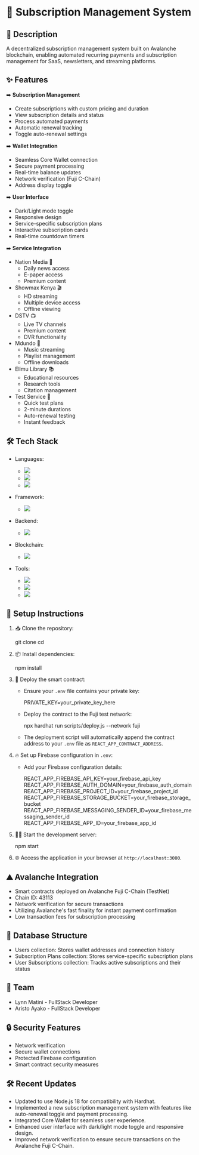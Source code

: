 # 🔄 Subscription Management System

## 📝 Description

A decentralized subscription management system built on Avalanche blockchain, enabling automated recurring payments and subscription management for SaaS, newsletters, and streaming platforms.

## ✨ Features

➡️ **Subscription Management**

- Create subscriptions with custom pricing and duration
- View subscription details and status
- Process automated payments
- Automatic renewal tracking
- Toggle auto-renewal settings

➡️ **Wallet Integration**

- Seamless Core Wallet connection
- Secure payment processing
- Real-time balance updates
- Network verification (Fuji C-Chain)
- Address display toggle

➡️ **User Interface**

- Dark/Light mode toggle
- Responsive design
- Service-specific subscription plans
- Interactive subscription cards
- Real-time countdown timers

➡️ **Service Integration**

- Nation Media 📰
  - Daily news access
  - E-paper access
  - Premium content
- Showmax Kenya 🎬
  - HD streaming
  - Multiple device access
  - Offline viewing
- DSTV 📺
  - Live TV channels
  - Premium content
  - DVR functionality
- Mdundo 🎵
  - Music streaming
  - Playlist management
  - Offline downloads
- Elimu Library 📚
  - Educational resources
  - Research tools
  - Citation management
- Test Service 🧪
  - Quick test plans
  - 2-minute durations
  - Auto-renewal testing
  - Instant feedback

## 🛠️ Tech Stack

- Languages:

  - <img src="https://img.shields.io/badge/Solidity-%23363636.svg?style=flat&logo=solidity&logoColor=white"/>
  - <img src="https://img.shields.io/badge/JavaScript-%23F7DF1E.svg?style=flat&logo=javascript&logoColor=black"/>
  - <img src="https://img.shields.io/badge/CSS3-%231572B6.svg?style=flat&logo=css3&logoColor=white"/>

- Framework:

  - <img src="https://img.shields.io/badge/React-%2320232a.svg?style=flat&logo=react&logoColor=%2361DAFB"/>

- Backend:

  - <img src="https://img.shields.io/badge/Firebase-%23FFCA28.svg?style=flat&logo=firebase&logoColor=black"/>

- Blockchain:

  - <img src="https://img.shields.io/badge/Avalanche-%23E84142.svg?style=flat&logo=avalanche&logoColor=white"/>

- Tools:
  - <img src="https://img.shields.io/badge/Web3.js-%23F16822.svg?style=flat&logo=web3dotjs&logoColor=white"/>
  - <img src="https://img.shields.io/badge/Core_Wallet-black?style=flat"/>
  - <img src="https://img.shields.io/badge/Hardhat-yellow?style=flat"/>

## 🚀 Setup Instructions

1. 📥 Clone the repository:

   git clone <repository-url>
   cd <repository-directory>


2. 📦 Install dependencies:

   npm install


3. 🔗 Deploy the smart contract:
   - Ensure your `.env` file contains your private key:

     PRIVATE_KEY=your_private_key_here

   - Deploy the contract to the Fuji test network:

     npx hardhat run scripts/deploy.js --network fuji

   - The deployment script will automatically append the contract address to your `.env` file as `REACT_APP_CONTRACT_ADDRESS`.

4. 🔥 Set up Firebase configuration in `.env`:
   - Add your Firebase configuration details:
     
     REACT_APP_FIREBASE_API_KEY=your_firebase_api_key
     REACT_APP_FIREBASE_AUTH_DOMAIN=your_firebase_auth_domain
     REACT_APP_FIREBASE_PROJECT_ID=your_firebase_project_id
     REACT_APP_FIREBASE_STORAGE_BUCKET=your_firebase_storage_bucket
     REACT_APP_FIREBASE_MESSAGING_SENDER_ID=your_firebase_messaging_sender_id
     REACT_APP_FIREBASE_APP_ID=your_firebase_app_id
     

5. 🏃‍♂️ Start the development server:
  
   npm start


6. 🌐 Access the application in your browser at `http://localhost:3000`.

## ⛰️ Avalanche Integration

- Smart contracts deployed on Avalanche Fuji C-Chain (TestNet)
- Chain ID: 43113
- Network verification for secure transactions
- Utilizing Avalanche's fast finality for instant payment confirmation
- Low transaction fees for subscription processing

## 💾 Database Structure

- Users collection: Stores wallet addresses and connection history
- Subscription Plans collection: Stores service-specific subscription plans
- User Subscriptions collection: Tracks active subscriptions and their status

## 👥 Team

- Lynn Matini - FullStack Developer
- Aristo Ayako - FullStack Developer

## 🔒 Security Features

- Network verification
- Secure wallet connections
- Protected Firebase configuration
- Smart contract security measures

## 🛠️ Recent Updates

- Updated to use Node.js 18 for compatibility with Hardhat.
- Implemented a new subscription management system with features like auto-renewal toggle and payment processing.
- Integrated Core Wallet for seamless user experience.
- Enhanced user interface with dark/light mode toggle and responsive design.
- Improved network verification to ensure secure transactions on the Avalanche Fuji C-Chain.
